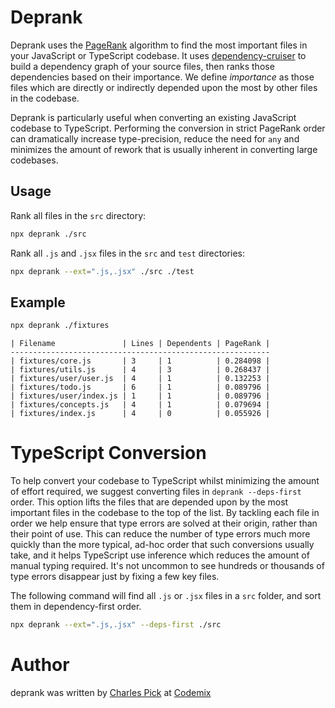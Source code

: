 # Deprank

Deprank uses the [PageRank](https://en.wikipedia.org/wiki/PageRank) algorithm to find the most important files in your JavaScript or TypeScript codebase. It uses [dependency-cruiser](https://github.com/sverweij/dependency-cruiser) to build a dependency graph of your source files, then ranks those dependencies based on their importance. We define _importance_ as those files which are directly or indirectly depended upon the most by other files in the codebase.

Deprank is particularly useful when converting an existing JavaScript codebase to TypeScript. Performing the conversion in strict PageRank order can dramatically increase type-precision, reduce the need for `any` and minimizes the amount of rework that is usually inherent in converting large codebases.

## Usage

Rank all files in the `src` directory:

```sh
npx deprank ./src
```

Rank all `.js` and `.jsx` files in the `src` and `test` directories:

```sh
npx deprank --ext=".js,.jsx" ./src ./test
```

## Example

```sh
npx deprank ./fixtures
```

```
| Filename               | Lines | Dependents | PageRank |
----------------------------------------------------------
| fixtures/core.js       | 3     | 1          | 0.284098 |
| fixtures/utils.js      | 4     | 3          | 0.268437 |
| fixtures/user/user.js  | 4     | 1          | 0.132253 |
| fixtures/todo.js       | 6     | 1          | 0.089796 |
| fixtures/user/index.js | 1     | 1          | 0.089796 |
| fixtures/concepts.js   | 4     | 1          | 0.079694 |
| fixtures/index.js      | 4     | 0          | 0.055926 |
```

# TypeScript Conversion

To help convert your codebase to TypeScript whilst minimizing the amount of effort required, we suggest converting files in `deprank --deps-first` order. This option lifts the files that are depended upon by the most important files in the codebase to the top of the list. By tackling each file in order we help ensure that type errors are solved at their origin, rather than their point of use. This can reduce the number of type errors much more quickly than the more typical, ad-hoc order that such conversions usually take, and it helps TypeScript use inference which reduces the amount of manual typing required. It's not uncommon to see hundreds or thousands of type errors disappear just by fixing a few key files.

The following command will find all `.js` or `.jsx` files in a `src` folder, and sort them in dependency-first order.

```sh
npx deprank --ext=".js,.jsx" --deps-first ./src
```

# Author

deprank was written by [Charles Pick](https://twitter.com/c_pick) at [Codemix](https://codemix.com/)
